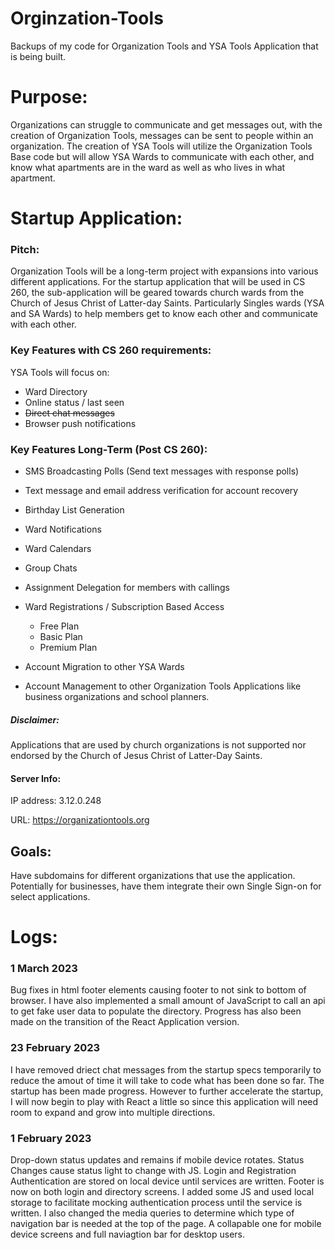 # Orginzation-Tools
Backups of my code for Organization Tools and YSA Tools Application that is being built.
# Purpose:
Organizations can struggle to communicate and get messages out, with the creation of Organization Tools, messages can be sent to people within an organization.
The creation of YSA Tools will utilize the Organization Tools Base code but will allow YSA Wards to communicate with each other, and know what apartments are in the ward as well as who lives in what apartment.

# Startup Application:
### Pitch:
Organization Tools will be a long-term project with expansions into various different applications.
For the startup application that will be used in CS 260, the sub-application will be geared towards church wards from the Church of Jesus Christ of Latter-day Saints. Particularly Singles wards (YSA and SA Wards) to help members get to know each other and communicate with each other.

### Key Features with CS 260 requirements:
YSA Tools will focus on:
* Ward Directory
* Online status / last seen
* ~~Direct chat messages~~
* Browser push notifications 

### Key Features Long-Term (Post CS 260):
* SMS Broadcasting Polls (Send text messages with response polls)
* Text message and email address verification for account recovery
* Birthday List Generation
* Ward Notifications
* Ward Calendars
* Group Chats
* Assignment Delegation for members with callings

* Ward Registrations / Subscription Based Access
  * Free Plan
  * Basic Plan
  * Premium Plan
* Account Migration to other YSA Wards
* Account Management to other Organization Tools Applications like business organizations and school planners.

##### Disclaimer:
Applications that are used by church organizations is not supported nor endorsed by the Church of Jesus Christ of Latter-Day Saints.


#### Server Info:
IP address: 3.12.0.248

URL: https://organizationtools.org

## Goals:
Have subdomains for different organizations that use the application. Potentially for businesses, have them integrate their own Single Sign-on for select applications.

# Logs:
### 1 March 2023
Bug fixes in html footer elements causing footer to not sink to bottom of browser. I have also implemented a small amount of JavaScript to call an api to get fake user data to populate the directory. Progress has also been made on the transition of the React Application version.

### 23 February 2023
I have removed driect chat messages from the startup specs temporarily to reduce the amout of time it will take to code what has been done so far.
The startup has been made progress. However to further accelerate the startup, I will now begin to play with React a little so since this application will need room to expand and grow into multiple directions.

### 1 February 2023
Drop-down status updates and remains if mobile device rotates.
Status Changes cause status light to change with JS.
Login and Registration Authentication are stored on local device until services are written.
Footer is now on both login and directory screens.
I added some JS and used local storage to facilitate mocking authentication process until the service is written. I also changed the media queries to determine which type of navigation bar is needed at the top of the page. A collapable one for mobile device screens and full naviagtion bar for desktop users.
